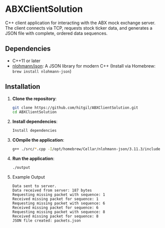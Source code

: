 # ABXClientSolution
C++ client application for interacting with the ABX mock exchange server. The client connects via TCP, requests stock ticker data, and generates a JSON file with complete, ordered data sequences.

## Dependencies

- C++11 or later
- [nlohmann/json](https://github.com/nlohmann/json): A JSON library for modern C++ (Install via Homebrew: `brew install nlohmann-json`)


## Installation

1. **Clone the repository**:

   ```bash
   git clone https://github.com/hitgil/ABXClientSolution.git
   cd ABXClientSolution

2. **Install dependencies**:
    ```bash
    Install dependencies
    ```
3. **COmpile the application**:

    ```bash
    g++ ./src/*.cpp -I/opt/homebrew/Cellar/nlohmann-json/3.11.3/include -std=c++11 -o output
    ```
4. **Run the application**:

    ```bash
    ./output
    ```
5. Example Output

    ``` Connected to server  
    Data sent to server.  
    Data received from server: 187 bytes  
    Requesting missing packet with sequence: 1  
    Received missing packet for sequence: 1  
    Requesting missing packet with sequence: 6  
    Received missing packet for sequence: 6  
    Requesting missing packet with sequence: 8  
    Received missing packet for sequence: 8  
    JSON file created: packets.json
    ```


